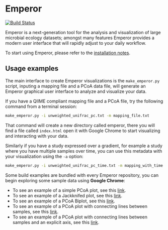 Emperor
=======

[![Build Status](https://travis-ci.org/qiime/emperor.png?branch=master)](https://travis-ci.org/qiime/emperor)

Emperor is a next-generation tool for the analysis and visualization of large microbial ecology datasets; amongst many features Emperor provides a modern user interface that will rapidly adjust to your daily workflow.

To start using Emperor, please refer to the [installation notes](INSTALL.md).

## Usage examples

The main interface to create Emperor visualizations is the `make_emperor.py` script, inputing a mapping file and a PCoA data file, will generate an Emperor graphical user interface to analyze and visualize your data.

If you have a QIIME compliant mapping file and a PCoA file, try the following command from a terminal session:

```bash
make_emperor.py -i unweighted_unifrac_pc.txt -m mapping_file.txt
```

That command will create a new directory called emperor, there you will find a file called `index.html` open it with Google Chrome to start visualizing and interacting with your data.

Similarly if you have a study expressed over a gradient, for example a study where you have multiple samples over time, you can use this metadata with your visualization using the `-a` option:

```bash
make_emperor.py -i unweighted_unifrac_pc_time.txt -m mapping_with_time.txt -a TIMEPOINT
```

Some build examples are bundled with every Emperor repository, you can begin exploring some sample data using **Google Chrome**:

- To see an example of a simple PCoA plot, see this [link](http://emperor.colorado.edu/master/make_emperor/emperor_output/index.html).
- To see an example of a Jackknifed plot, see this [link](http://emperor.colorado.edu/master/make_emperor/jackknifed_pcoa/index.html).
- To see an example of a PCoA Biplot, see this [link](http://emperor.colorado.edu/master/make_emperor/biplot/index.html).
- To see an example of a PCoA plot with connecting lines between samples, see this [link](http://emperor.colorado.edu/master/make_emperor/vectors/index.html).
- To see an example of a PCoA plot with connecting lines between samples and an explicit axis, see this [link](http://emperor.colorado.edu/master/make_emperor/sorted_by_DOB/index.html).
